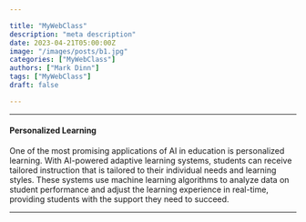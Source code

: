 ```yaml
---

title: "MyWebClass"
description: "meta description"
date: 2023-04-21T05:00:00Z
image: "/images/posts/b1.jpg"
categories: ["MyWebClass"]
authors: ["Mark Dinn"]
tags: ["MyWebClass"]
draft: false

---
```


---

#### Personalized Learning

One of the most promising applications of AI in education is personalized learning. With AI-powered adaptive learning systems, students can receive tailored instruction that is tailored to their individual needs and learning styles. These systems use machine learning algorithms to analyze data on student performance and adjust the learning experience in real-time, providing students with the support they need to succeed.


---

